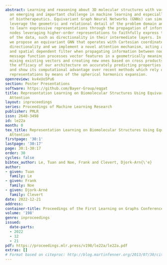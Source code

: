 ```yaml
---
abstract: Learning and reasoning about 3D molecular structures with varying size is
  an emerging and important challenge in machine learning and especially in the development
  of biotherapeutics. Equivariant Graph Neural Networks (GNNs) can simultaneously
  leverage the geometric and relational detail of the problem domain and are known
  to learn expressive representations through the propagation of information between
  nodes leveraging higher-order representations to faithfully express the geometry
  of the data, such as directionality in their intermediate layers. In this work,
  we propose an equivariant GNN that operates with Cartesian coordinates to incorporate
  directionality and we implement a novel attention mechanism, acting as a content
  and spatial dependent filter when propagating information between nodes. Our proposed
  message function processes vector features in a geometrically meaningful way by
  mixing existing vectors and creating new ones based on cross products. We demonstrate
  the efficacy of our architecture on accurately predicting properties of large biomolecules
  and show its computational advantage over recent methods which rely on irreducible
  representations by means of the spherical harmonics expansion.
openreview: kv4xUo5Pu6
section: Poster Presentations
software: https://github.com/Bayer-Group/eqgat
title: Representation Learning on Biomolecular Structures Using Equivariant Graph
  Attention
layout: inproceedings
series: Proceedings of Machine Learning Research
publisher: PMLR
issn: 2640-3498
id: le22a
month: 0
tex_title: Representation Learning on Biomolecular Structures Using Equivariant Graph
  Attention
firstpage: '30:1'
lastpage: '30:17'
page: 30:1-30:17
order: 30
cycles: false
bibtex_author: Le, Tuan and Noe, Frank and Clevert, Djork-Arn{\'e}
author:
- given: Tuan
  family: Le
- given: Frank
  family: Noe
- given: Djork-Arné
  family: Clevert
date: 2022-12-21
address:
container-title: Proceedings of the First Learning on Graphs Conference
volume: '198'
genre: inproceedings
issued:
  date-parts:
  - 2022
  - 12
  - 21
pdf: https://proceedings.mlr.press/v198/le22a/le22a.pdf
extras: []
# Format based on citeproc: http://blog.martinfenner.org/2013/07/30/citeproc-yaml-for-bibliographies/
---
```

